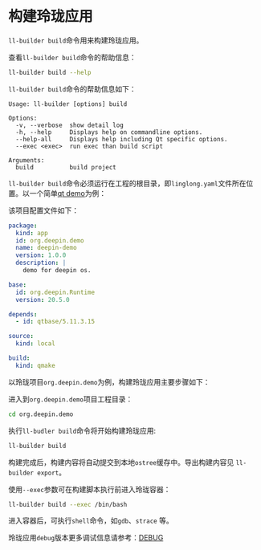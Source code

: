 # 构建玲珑应用

`ll-builder build`命令用来构建玲珑应用。

查看`ll-builder build`命令的帮助信息：

```bash
ll-builder build --help
```

`ll-builder build`命令的帮助信息如下：

```text
Usage: ll-builder [options] build

Options:
  -v, --verbose  show detail log
  -h, --help     Displays help on commandline options.
  --help-all     Displays help including Qt specific options.
  --exec <exec>  run exec than build script

Arguments:
  build          build project
```

`ll-builder build`命令必须运行在工程的根目录，即`linglong.yaml`文件所在位置。以一个简单[qt demo](https://gitlabwh.uniontech.com/ut001198/org.deepin.demo.git)为例：

该项目配置文件如下：

```yaml
package:
  kind: app
  id: org.deepin.demo
  name: deepin-demo
  version: 1.0.0
  description: |
    demo for deepin os.

base:
  id: org.deepin.Runtime
  version: 20.5.0

depends:
  - id: qtbase/5.11.3.15

source:
  kind: local

build:
  kind: qmake
```

以玲珑项目`org.deepin.demo`为例，构建玲珑应用主要步骤如下：

进入到`org.deepin.demo`项目工程目录：

```bash
cd org.deepin.demo
```

执行`ll-budler build`命令将开始构建玲珑应用:

```bash
ll-builder build
```

构建完成后，构建内容将自动提交到本地`ostree`缓存中。导出构建内容见 `ll-builder export`。

使用`--exec`参数可在构建脚本执行前进入玲珑容器：

```bash
ll-builder build --exec /bin/bash
```

进入容器后，可执行`shell`命令，如`gdb`、`strace` 等。

玲珑应用`debug`版本更多调试信息请参考：[DEBUG](../debug/debug.md)
